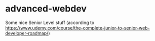 # advanced-webdev
Some nice Senior Level stuff (according to https://www.udemy.com/course/the-complete-junior-to-senior-web-developer-roadmap/)
